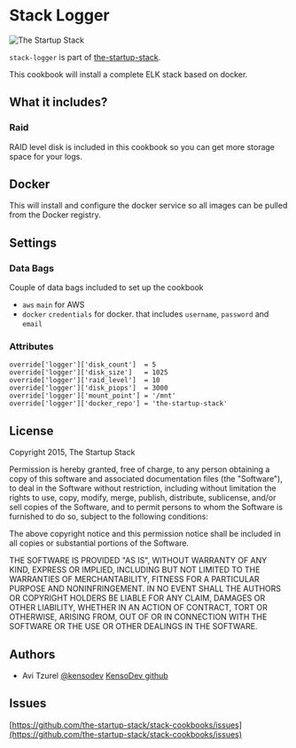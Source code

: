 # Stack Logger

![The Startup Stack](http://assets.avi.io/logo-black.png)


`stack-logger` is part of [the-startup-stack](http://the-startup-stack.com).

This cookbook will install a complete ELK stack based on docker.

## What it includes?

### Raid

RAID level disk is included in this cookbook so you can get more storage space
for your logs.

## Docker

This will install and configure the docker service so all images can be pulled
from the Docker registry.

## Settings

### Data Bags

Couple of data bags included to set up the cookbook

* `aws` `main` for AWS
* `docker` `credentials` for docker. that includes `username`, `password` and
  `email`

### Attributes

```
override['logger']['disk_count']  = 5
override['logger']['disk_size']   = 1025
override['logger']['raid_level']  = 10
override['logger']['disk_piops']  = 3000
override['logger']['mount_point'] = '/mnt'
override['logger']['docker_repo'] = 'the-startup-stack'
```

## License

Copyright 2015, The Startup Stack

Permission is hereby granted, free of charge, to any person obtaining
a copy of this software and associated documentation files (the
"Software"), to deal in the Software without restriction, including
without limitation the rights to use, copy, modify, merge, publish,
distribute, sublicense, and/or sell copies of the Software, and to
permit persons to whom the Software is furnished to do so, subject to
the following conditions:

The above copyright notice and this permission notice shall be
included in all copies or substantial portions of the Software.

THE SOFTWARE IS PROVIDED "AS IS", WITHOUT WARRANTY OF ANY KIND,
EXPRESS OR IMPLIED, INCLUDING BUT NOT LIMITED TO THE WARRANTIES OF
MERCHANTABILITY, FITNESS FOR A PARTICULAR PURPOSE AND
NONINFRINGEMENT. IN NO EVENT SHALL THE AUTHORS OR COPYRIGHT HOLDERS BE
LIABLE FOR ANY CLAIM, DAMAGES OR OTHER LIABILITY, WHETHER IN AN ACTION
OF CONTRACT, TORT OR OTHERWISE, ARISING FROM, OUT OF OR IN CONNECTION
WITH THE SOFTWARE OR THE USE OR OTHER DEALINGS IN THE SOFTWARE.

## Authors

* Avi Tzurel [@kensodev](http://twitter.com/kensodev) [KensoDev github](http://github.com/kensodev)

## Issues

[https://github.com/the-startup-stack/stack-cookbooks/issues](https://github.com/the-startup-stack/stack-cookbooks/issues)
